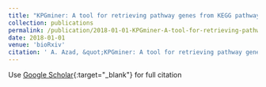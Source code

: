 ```yaml
---
title: "KPGminer: A tool for retrieving pathway genes from KEGG pathway database"
collection: publications
permalink: /publication/2018-01-01-KPGminer-A-tool-for-retrieving-pathway-genes-from-KEGG-pathway-database
date: 2018-01-01
venue: 'bioRxiv'
citation: ' A. Azad, &quot;KPGminer: A tool for retrieving pathway genes from KEGG pathway database.&quot; bioRxiv, 2018.'
---
```

Use [Google Scholar](https://scholar.google.com/scholar?q=KPGminer:+A+tool+for+retrieving+pathway+genes+from+KEGG+pathway+database){:target="_blank"} for full citation